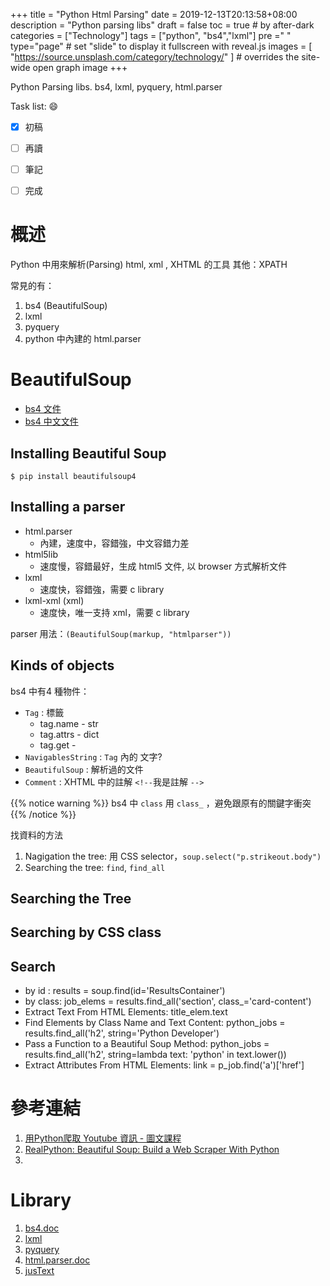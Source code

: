 +++
title = "Python Html Parsing"
date = 2019-12-13T20:13:58+08:00
description = "Python parsing libs"
draft = false
toc = true  # by after-dark
categories = ["Technology"]
tags = ["python", "bs4","lxml"]
pre ="<i class='fa fa-file'></i> "
type="page" # set "slide" to display it fullscreen with reveal.js
images = [
  "https://source.unsplash.com/category/technology/"
] # overrides the site-wide open graph image
+++

Python Parsing libs.  bs4, lxml, pyquery, html.parser


<!--more-->

Task list: :smile:

- [x] 初稿
- [ ] 再讀
- [ ] 筆記
- [ ] 完成


# 概述

Python 中用來解析(Parsing) html, xml , XHTML 的工具
其他：XPATH

常見的有：
1. bs4 (BeautifulSoup)
1. lxml
1. pyquery
1. python 中內建的 html.parser

# BeautifulSoup

* [bs4 文件][bs4.doc]
* [bs4 中文文件][bs4.doc.zh_cn]

## Installing Beautiful Soup

```
$ pip install beautifulsoup4

```
## Installing a parser

* html.parser
    * 內建，速度中，容錯強，中文容錯力差  
* html5lib
    * 速度慢，容錯最好，生成 html5 文件, 以 browser 方式解析文件
* lxml
    * 速度快，容錯強，需要 c  library 
* lxml-xml (xml)
    * 速度快，唯一支持 xml，需要 c library

parser 用法：`(BeautifulSoup(markup, "htmlparser"))`    


## Kinds of objects

bs4 中有4 種物件：


* `Tag` : 標籤
    * tag.name  - str
    * tag.attrs - dict
    * tag.get - 
* `NavigablesString` : `Tag` 內的 文字?
* `BeautifulSoup` : 解析過的文件
* `Comment` : XHTML 中的註解 `<!--`我是註解 `-->`


{{% notice warning %}}
  bs4 中 `class` 用 `class_` ，避免跟原有的關鍵字衝突
{{% /notice %}}

找資料的方法

1. Nagigation the tree: 用 CSS selector，`soup.select("p.strikeout.body")`
2. Searching the tree: `find`, `find_all`

## Searching the Tree

## Searching by CSS class



## Search 

* by id : results = soup.find(id='ResultsContainer')
* by class: job_elems = results.find_all('section', class_='card-content')
* Extract Text From HTML Elements: title_elem.text
* Find Elements by Class Name and Text Content: python_jobs = results.find_all('h2', string='Python Developer')
* Pass a Function to a Beautiful Soup Method: python_jobs = results.find_all('h2',
                               string=lambda text: 'python' in text.lower())
* Extract Attributes From HTML Elements: link = p_job.find('a')['href']                                    

# 參考連結

1. [用Python爬取 Youtube 資訊 - 圖文課程](https://hiskio.com/courses/112)
1. [RealPython: Beautiful Soup: Build a Web Scraper With Python](https://realpython.com/beautiful-soup-web-scraper-python/)
1. []()

# Library

1. [bs4.doc](https://www.crummy.com/software/BeautifulSoup/bs4/doc/)
1. [lxml](https://github.com/lxml/lxml)
1. [pyquery](https://github.com/gawel/pyquery)
1. [html.parser.doc](https://docs.python.org/3/library/html.parser.html) 
1. [jusText](https://github.com/miso-belica/jusText)

[bs4.doc]: https://www.crummy.com/software/BeautifulSoup/bs4/doc/
[bs4.doc.zh_cn]: https://beautifulsoup.readthedocs.io/zh_CN/v4.4.0/ "bs4 中文文件"
[lxml]: https://github.com/lxml/lxml
[pyquery]: https://github.com/gawel/pyquery
[html.parser.doc]: https://docs.python.org/3/library/html.parser.html
[jusText]: https://github.com/miso-belica/jusText

[google]: https://www.google.com "Search Engine"
